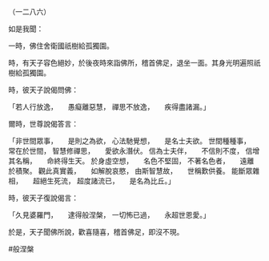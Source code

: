 （一二八六）

如是我聞：

一時，佛住舍衛國祇樹給孤獨園。

時，有天子容色絕妙，於後夜時來詣佛所，稽首佛足，退坐一面。其身光明遍照祇樹給孤獨園。

時，彼天子說偈問佛：

「若人行放逸，　　愚癡離惡慧，
禪思不放逸，　　疾得盡諸漏。」

爾時，世尊說偈答言：

「非世間眾事，　　是則之為欲，
心法馳覺想，　　是名士夫欲。
世間種種事，　　常在於世間，
智慧修禪思，　　愛欲永潛伏。
信為士夫伴，　　不信則不度，
信增其名稱，　　命終得生天。
於身虛空想，　　名色不堅固，
不著名色者，　　遠離於積聚。
觀此真實義，　　如解脫哀愍，
由斯智慧故，　　世稱歎供養。
能斷眾雜相，　　超絕生死流，
超度諸流已，　　是名為比丘。」

時，彼天子復說偈言：

「久見婆羅門，　　逮得般涅槃，
一切怖已過，　　永超世恩愛。」

於是，天子聞佛所說，歡喜隨喜，稽首佛足，即沒不現。



#般涅槃
